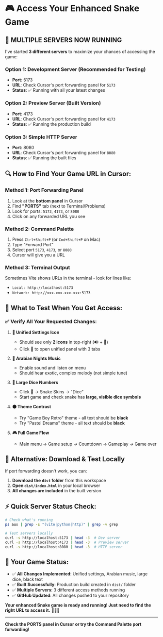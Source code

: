 # 🎮 Access Your Enhanced Snake Game

## 🚀 **MULTIPLE SERVERS NOW RUNNING**

I've started **3 different servers** to maximize your chances of accessing the game:

### **Option 1: Development Server (Recommended for Testing)**
- **Port**: 5173
- **URL**: Check Cursor's port forwarding panel for `5173`
- **Status**: ✅ Running with all your latest changes

### **Option 2: Preview Server (Built Version)**
- **Port**: 4173  
- **URL**: Check Cursor's port forwarding panel for `4173`
- **Status**: ✅ Running the production build

### **Option 3: Simple HTTP Server**
- **Port**: 8080
- **URL**: Check Cursor's port forwarding panel for `8080`
- **Status**: ✅ Running the built files

## 🔍 **How to Find Your Game URL in Cursor:**

### **Method 1: Port Forwarding Panel**
1. Look at the **bottom panel** in Cursor
2. Find **"PORTS"** tab (next to Terminal/Problems)
3. Look for ports: `5173`, `4173`, or `8080`
4. Click on any forwarded URL you see

### **Method 2: Command Palette**
1. Press `Ctrl+Shift+P` (or `Cmd+Shift+P` on Mac)
2. Type "Forward Port"
3. Select port `5173`, `4173`, or `8080`
4. Cursor will give you a URL

### **Method 3: Terminal Output**
Sometimes Vite shows URLs in the terminal - look for lines like:
- `Local: http://localhost:5173`
- `Network: http://xxx.xxx.xxx.xxx:5173`

## 🎯 **What to Test When You Get Access:**

### ✅ **Verify All Your Requested Changes:**

1. **🎨 Unified Settings Icon**
   - Should see only **2 icons** in top-right (🔊 + 🎨)
   - Click 🎨 to open unified panel with 3 tabs

2. **🎵 Arabian Nights Music**
   - Enable sound and listen on menu
   - Should hear exotic, complex melody (not simple tune)

3. **🎲 Large Dice Numbers**
   - Click 🎨 → Snake Skins → "Dice"
   - Start game and check snake has **large, visible dice symbols**

4. **⚫ Theme Contrast**
   - Try "Game Boy Retro" theme - all text should be **black**
   - Try "Pastel Dreams" theme - all text should be **black**

5. **🎮 Full Game Flow**
   - Main menu → Game setup → Countdown → Gameplay → Game over

## 📁 **Alternative: Download & Test Locally**

If port forwarding doesn't work, you can:

1. **Download the `dist` folder** from this workspace
2. **Open `dist/index.html`** in your local browser
3. **All changes are included** in the built version

## ⚡ **Quick Server Status Check:**

```bash
# Check what's running
ps aux | grep -E "(vite|python|http)" | grep -v grep

# Test servers locally
curl -s http://localhost:5173 | head -3  # Dev server
curl -s http://localhost:4173 | head -3  # Preview server  
curl -s http://localhost:8080 | head -3  # HTTP server
```

## 🎉 **Your Game Status:**

- ✅ **All Changes Implemented**: Unified settings, Arabian music, large dice, black text
- ✅ **Built Successfully**: Production build created in `dist/` folder
- ✅ **Multiple Servers**: 3 different access methods running
- ✅ **GitHub Updated**: All changes pushed to your repository

**Your enhanced Snake game is ready and running! Just need to find the right URL to access it.** 🐍🎵🎲

---

**Check the PORTS panel in Cursor or try the Command Palette port forwarding!**